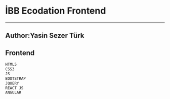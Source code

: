 # İBB Ecodation Frontend
----------------

## Author:Yasin Sezer Türk
## Frontend
`````sh
HTML5
CSS3
JS
BOOTSTRAP
JQUERY
REACT JS
ANGULAR
